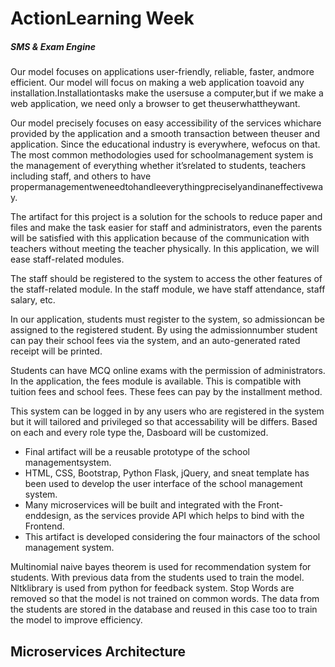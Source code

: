 # ActionLearning Week
<h5>SMS & Exam Engine</h5>


Our model focuses on applications user-friendly, reliable, faster, andmore efficient. Our model will focus on making a web application toavoid any installation.Installationtasks make the usersuse a computer,but if we make a web application, we need only a browser to get theuserwhattheywant.

Our model precisely focuses on easy accessibility of the services whichare provided by the application and a smooth transaction between theuser and application. Since the educational industry is everywhere, wefocus on that. The most common methodologies used for schoolmanagement system is the management of everything whether it’srelated to students, teachers including staff, and others to have propermanagementweneedtohandleeverythingpreciselyandinaneffectiveway.

The artifact for this project is a solution for the schools to reduce paper and files and make the task easier for staff and administrators, even the parents will be satisfied with this application because of the communication with teachers without meeting the teacher physically. In this application, we will ease staff-related modules. 

The staff should be registered to the system to access the other features of the staff-related module. In the staff module, we have staff attendance, staff salary, etc.

In our application, students must register to the system, so admissioncan be assigned to the registered student. By using the admissionnumber student can pay their school fees via the system, and an auto-generated rated receipt will be printed. 

Students can have MCQ online exams with the permission of administrators. In the application, the fees module is available. This is compatible with tuition fees and school fees. These fees can pay by the installment method.

This system can be logged in by any users who are registered in the system but it will tailored and privileged so that accessability will be differs. Based on each and every role type the, Dasboard will be customized.


* Final artifact will be a reusable prototype of the school managementsystem. 
* HTML, CSS, Bootstrap, Python Flask, jQuery, and sneat template has been used to develop the user interface of the school management system.
* Many microservices will be built and integrated with the Front-enddesign, as the services provide API which helps to bind with the Frontend.
* This artifact is developed considering the four mainactors of the school management system.

Multinomial naive bayes theorem is used for recommendation system for students. With previous data from the students used to train the model.
Nltklibrary is used from python for feedback system. Stop Words are removed so that the model is not trained on common words. The data from the students are stored in the database and reused in this case too to train the model to improve efficiency.

<h2>Microservices Architecture</h2>
